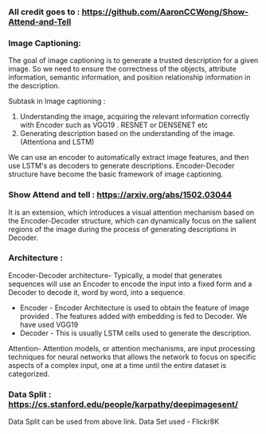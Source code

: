 ###  All credit goes to : https://github.com/AaronCCWong/Show-Attend-and-Tell
### Image Captioning:
The goal of image captioning is to generate a trusted description for a given image. So we need to ensure the correctness of the objects, attribute information, semantic information, and position relationship information in the description. 
 
Subtask in Image captioning :

1. Understanding the image, acquiring the relevant information correctly with Encoder such as VGG19 . RESNET or DENSENET etc
2. Generating description based on the understanding of the image.(Attentiona and LSTM) 

We can use an encoder to automatically extract image features, and then use LSTM's as decoders to generate descriptions. Encoder-Decoder structure have become the basic framework of image captioning.

### Show Attend and tell : https://arxiv.org/abs/1502.03044
It is an extension, which introduces a visual attention mechanism based on the Encoder-Decoder structure, which can dynamically focus on the salient regions of the image during the process of generating descriptions in Decoder.

### Architecture :

Encoder-Decoder architecture- Typically, a model that generates sequences will use an Encoder to encode the input into a fixed form and a Decoder to decode it, word by word, into a sequence.

 -   Encoder - Encoder Architecture is used to obtain the feature of image provided . The features added with embedding is fed to Decoder. We have used VGG19
 -   Decoder - This is usually  LSTM cells used to generate the description.

Attention-  Attention models, or attention mechanisms, are input processing techniques for neural networks that allows the network to focus on specific aspects of a complex input, one at a time until the entire dataset is categorized.

### Data Split : https://cs.stanford.edu/people/karpathy/deepimagesent/
 Data Split can be used from above link.
 Data Set used - Flickr8K
 
                                                               
